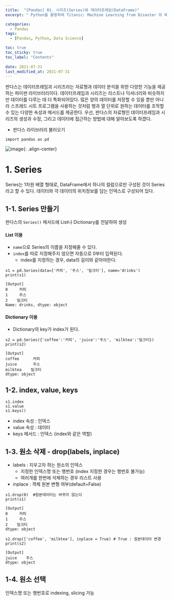 ```yaml
---
title:  "[Pandas] 01. 시리즈(Series)와 데이터프레임(DataFrame)"
excerpt: " Python을 활용하여 Titanic: Machine Learning from Disaster 의 예측 모델 구축"

categories:
  - Pandas
tags:
  - [Pandas, Python, Data Science]

toc: true
toc_sticky: true
toc_label: "Contents"
 
date: 2021-07-31
last_modified_at: 2021-07-31
---
```


판다스는 데이터프레임과 시리즈라는 자료형과 데이터 분석을 위한 다양한 기능을 제공하는 파이썬 라이브러리이다.
데이터프레임과 시리즈는 리스트나 딕셔너리와 비슷하지만 데이터를 다루는 데 더 특화되어있다. 많은 양의 데이터를 저장할 수 있을 뿐만 아니라 스프레드 시트 프로그램을 사용하는 것처럼 행과 열 단위로 원하는 데이터를 조작할 수 있는 다양한 속성과 메서드를 제공한다.
우선, 판다스의 자료형인 데이터프레임과 시리즈의 생성과 수정, 그리고 데이터에 접근하는 방법에 대해 알아보도록 하겠다.

- 판다스 라이브러리 불러오기

```(python)
import pandas as pd
```
![image](https://user-images.githubusercontent.com/85720248/127663542-d79c9a35-135b-4f4c-a7c4-b4a9217f7960.png){: .align-center}


# 1. Series
Series는 1차원 배열 형태로, DataFrame에서 하나의 컬럼으로만 구성된 것이 Series라고 할 수 있다. 데이터와 각 데이터의 위치정보를 담는 인덱스로 구성되어 있다.

## 1-1. Series 만들기
판다스의 `Series()` 메서드에 List나 Dictionary를 전달하여 생성

#### List 이용
- `name`으로 Series의 이름을 지정해줄 수 있다.
- `index`를 따로 지정해주지 않으면 자동으로 0부터 입력된다.
    - index를 지정하는 경우, data의 길이와 같아야한다.
```(python)
s1 = pd.Series(data=['커피', '주스', '밀크티'], name='drinks')
print(s1)
```

```(python)
[Output]
0     커피
1     주스
2    밀크티
Name: drinks, dtype: object
```

#### Dictionary 이용
- Dictionary의 key가 index가 된다.
```(python)
s2 = pd.Series({'coffee':'커피', 'juice':'주스', 'milktea':'밀크티})
print(s2)
```
```(python)
[Output]
coffee      커피
juice       주스
milktea    밀크티
dtype: object
```

## 1-2. index, value, keys

```(python)
s1.index
s1.value
s1.keys()
```
- index 속성 : 인덱스
- value 속성 : 데이터
- keys 메서드 : 인덱스 (index와 같은 역할)

## 1-3. 원소 삭제 - drop(labels, inplace)
- labels : 지우고자 하는 원소의 인덱스
    - 지정한 인덱스명 또는 행번호 (index 지정한 경우는 행번호 불가능)
    - 여러개를 한번에 삭제하는 경우 리스트 사용
- inplace : 객체 원본 변형 여부(default=False)

```(python)
s1.drop(0)  #원본데이터는 바뀌지 않는다
print(s1)
```
```(python)
[Output]
0     커피
1     주스
2    밀크티
dtype: object
```

```(python)
s2.drop(['coffee', 'milktea'], inplace = True) # True : 원본데이터 변경
print(s2)
```
```(python)
[Output]
juice    주스
dtype: object
```

## 1-4. 원소 선택
인덱스명 또는 행번호로 indexing, slicing 가능
